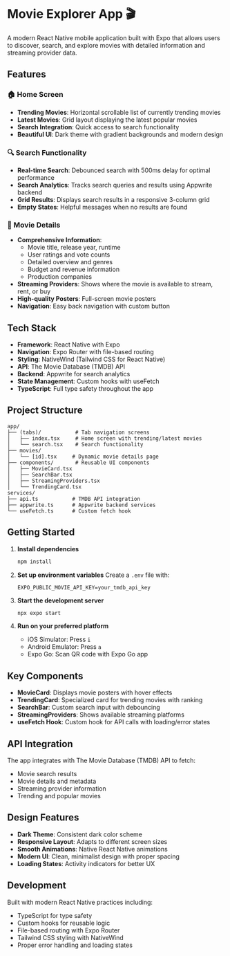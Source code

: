 # Movie Explorer App 🎬

A modern React Native mobile application built with Expo that allows users to discover, search, and explore movies with detailed information and streaming provider data.

## Features

### 🏠 Home Screen
- **Trending Movies**: Horizontal scrollable list of currently trending movies
- **Latest Movies**: Grid layout displaying the latest popular movies
- **Search Integration**: Quick access to search functionality
- **Beautiful UI**: Dark theme with gradient backgrounds and modern design

### 🔍 Search Functionality
- **Real-time Search**: Debounced search with 500ms delay for optimal performance
- **Search Analytics**: Tracks search queries and results using Appwrite backend
- **Grid Results**: Displays search results in a responsive 3-column grid
- **Empty States**: Helpful messages when no results are found

### 📱 Movie Details
- **Comprehensive Information**: 
  - Movie title, release year, runtime
  - User ratings and vote counts
  - Detailed overview and genres
  - Budget and revenue information
  - Production companies
- **Streaming Providers**: Shows where the movie is available to stream, rent, or buy
- **High-quality Posters**: Full-screen movie posters
- **Navigation**: Easy back navigation with custom button

## Tech Stack

- **Framework**: React Native with Expo
- **Navigation**: Expo Router with file-based routing
- **Styling**: NativeWind (Tailwind CSS for React Native)
- **API**: The Movie Database (TMDB) API
- **Backend**: Appwrite for search analytics
- **State Management**: Custom hooks with useFetch
- **TypeScript**: Full type safety throughout the app

## Project Structure

```
app/
├── (tabs)/           # Tab navigation screens
│   ├── index.tsx     # Home screen with trending/latest movies
│   └── search.tsx    # Search functionality
├── movies/
│   └── [id].tsx     # Dynamic movie details page
├── components/       # Reusable UI components
│   ├── MovieCard.tsx
│   ├── SearchBar.tsx
│   ├── StreamingProviders.tsx
│   └── TrendingCard.tsx
services/
├── api.ts           # TMDB API integration
├── appwrite.ts      # Appwrite backend services
└── useFetch.ts      # Custom fetch hook
```

## Getting Started

1. **Install dependencies**
   ```bash
   npm install
   ```

2. **Set up environment variables**
   Create a `.env` file with:
   ```
   EXPO_PUBLIC_MOVIE_API_KEY=your_tmdb_api_key
   ```

3. **Start the development server**
   ```bash
   npx expo start
   ```

4. **Run on your preferred platform**
   - iOS Simulator: Press `i`
   - Android Emulator: Press `a`
   - Expo Go: Scan QR code with Expo Go app

## Key Components

- **MovieCard**: Displays movie posters with hover effects
- **TrendingCard**: Specialized card for trending movies with ranking
- **SearchBar**: Custom search input with debouncing
- **StreamingProviders**: Shows available streaming platforms
- **useFetch Hook**: Custom hook for API calls with loading/error states

## API Integration

The app integrates with The Movie Database (TMDB) API to fetch:
- Movie search results
- Movie details and metadata
- Streaming provider information
- Trending and popular movies

## Design Features

- **Dark Theme**: Consistent dark color scheme
- **Responsive Layout**: Adapts to different screen sizes
- **Smooth Animations**: Native React Native animations
- **Modern UI**: Clean, minimalist design with proper spacing
- **Loading States**: Activity indicators for better UX

## Development

Built with modern React Native practices including:
- TypeScript for type safety
- Custom hooks for reusable logic
- File-based routing with Expo Router
- Tailwind CSS styling with NativeWind
- Proper error handling and loading states
